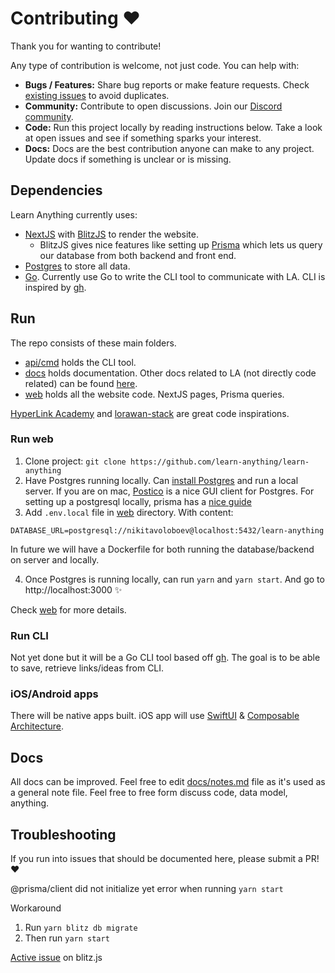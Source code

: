 # Contributing ♥️

Thank you for wanting to contribute!

Any type of contribution is welcome, not just code. You can help with:

- **Bugs / Features:** Share bug reports or make feature requests. Check [existing issues](../../issues) to avoid duplicates.
- **Community:** Contribute to open discussions. Join our [Discord community](https://discord.gg/KKYdWjt).
- **Code:** Run this project locally by reading instructions below. Take a look at open issues and see if something sparks your interest.
- **Docs:** Docs are the best contribution anyone can make to any project. Update docs if something is unclear or is missing.

## Dependencies

Learn Anything currently uses:

- [NextJS](https://nextjs.org) with [BlitzJS](https://blitzjs.com) to render the website.
  - BlitzJS gives nice features like setting up [Prisma](https://www.prisma.io/) which lets us query our database from both backend and front end.
- [Postgres](https://www.postgresql.org) to store all data.
- [Go](https://golang.org). Currently use Go to write the CLI tool to communicate with LA. CLI is inspired by [gh](https://github.com/cli/cli).

## Run

The repo consists of these main folders.

- [api/cmd](api/cmd) holds the CLI tool.
- [docs](docs) holds documentation. Other docs related to LA (not directly code related) can be found [here](https://www.notion.so/learnany/Public-b3b8e046a6bc44549367b84423360b93).
- [web](web) holds all the website code. NextJS pages, Prisma queries.

[HyperLink Academy](https://gitlab.com/jaredpereira/hyperlink-academy) and [lorawan-stack](https://github.com/TheThingsNetwork/lorawan-stack) are great code inspirations.

### Run web

1. Clone project: `git clone https://github.com/learn-anything/learn-anything`
2. Have Postgres running locally. Can [install Postgres](https://www.postgresql.org) and run a local server. If you are on mac, [Postico](https://eggerapps.at/postico2/) is a nice GUI client for Postgres. For setting up a postgresql locally, prisma has a [nice guide](https://www.prisma.io/docs/guides/database-workflows/setting-up-a-database/postgresql)
3. Add `.env.local` file in [web](web) directory. With content:

```
DATABASE_URL=postgresql://nikitavoloboev@localhost:5432/learn-anything
```

In future we will have a Dockerfile for both running the database/backend on server and locally.

4. Once Postgres is running locally, can run `yarn` and `yarn start`. And go to http://localhost:3000 ✨

Check [web](web) for more details.

### Run CLI

Not yet done but it will be a Go CLI tool based off [gh](https://github.com/cli/cli). The goal is to be able to save, retrieve links/ideas from CLI.

### iOS/Android apps

There will be native apps built. iOS app will use [SwiftUI](https://developer.apple.com/xcode/swiftui/) & [Composable Architecture](https://github.com/pointfreeco/swift-composable-architecture).

## Docs

All docs can be improved. Feel free to edit [docs/notes.md](docs/notes.md) file as it's used as a general note file. Feel free to free form discuss code, data model, anything.

## Troubleshooting

If you run into issues that should be documented here, please submit a PR! ❤️

@prisma/client did not initialize yet error when running `yarn start`

Workaround

1. Run `yarn blitz db migrate`
2. Then run `yarn start`

[Active issue](https://github.com/blitz-js/blitz/issues/1004) on blitz.js
